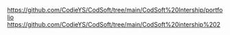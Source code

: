 https://github.com/CodieYS/CodSoft/tree/main/CodSoft%20Intership/portfolio
https://github.com/CodieYS/CodSoft/tree/main/CodSoft%20intership%202
